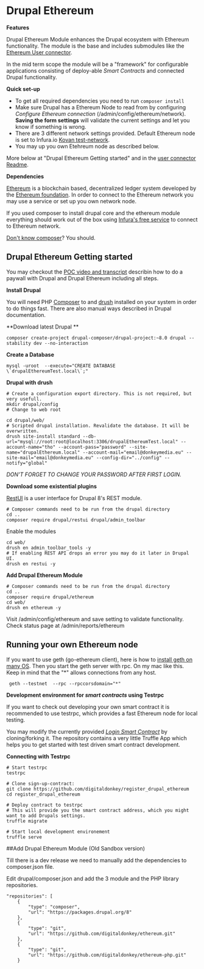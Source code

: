 Drupal Ethereum
===============
 

**Features**

Drupal Ethereum Module enhances the Drupal ecosystem with Ethereum functionality.
The module is the base and includes submodules like the [Ethereum User connector](https://github.com/digitaldonkey/ethereum/blob/8.x-1.x/ethereum_user_connector/Readme.md).

In the mid term scope the module will be a "framework" for configurable applications consisting of deploy-able _Smart Contracts_ and connected Drupal functionality. 



**Quick set-up**

* To get all required dependencies you need to run `composer install`  
* Make sure Drupal has a Ethereum Node to read from by configuring *Configure Ethereum connection* (/admin/config/ethereum/network). **Saving the form settings** will validate the current settings and let you know if something is wrong. 
* There are 3 different network settings provided. Default Ethereum node is set to Infura.io <a href="kovan.etherscan.io">Kovan test-network</a>.
* You may up you own Etehreum node as described below. 
 
More below at "Drupal Ethereum Getting started" and in the <a href="https://github.com/digitaldonkey/ethereum/blob/8.x-1.x/ethereum_user_connector/Readme.md">user connector Readme</a>. 
 
**Dependencies** 

<a href="https://en.wikipedia.org/wiki/Ethereum">Ethereum</a> is a blockchain based, decentralized ledger system developed by the <a href="https://www.ethereum.org/">Ethereum foundation</a>. In order to connect to the Ethereum network you may use a service or set up you own network node.

If you used composer to install drupal core and the ethereum module everything should work out of the box using <a href="infura.io">Infura's free service</a> to connect to Ethereum network. 

<a href="https://www.lullabot.com/articles/goodbye-drush-make-hello-composer">Don't know composer</a>? You should. 

 
 
## Drupal Ethereum Getting started

You may checkout the <a href="https://www.youtube.com/watch?v=Y5Sa7QtpXSE">POC video and transcript</a> describin how to do a paywall with Drupal and Drupal Ethereum including all steps.


**Install Drupal** 

You will need PHP [Composer](https://getcomposer.org/) to and [drush](http://www.drush.org/en/master/) installed on your system in order to do things fast. There are also manual ways described in Drupal documentation. 

**Download latest Drupal **

```
composer create-project drupal-composer/drupal-project:~8.0 drupal --stability dev --no-interaction
```

**Create a Database**

```
mysql -uroot  --execute="CREATE DATABASE \`drupalEthereumTest.local\`;"
```

**Drupal with drush**

```
# Create a configuration export directory. This is not required, but very usefull.
mkdir drupal/config
# Change to web root 

cd drupal/web/
# Scripted drupal installation. Revalidate the database. It will be overwritten.
drush site-install standard --db-url="mysql://root:root@localhost:3306/drupalEthereumTest.local" --account-name="tho" --account-pass="password" --site-name="drupalEthereum.local" --account-mail="email@donkeymedia.eu" --site-mail="email@donkeymedia.eu" --config-dir="../config" --notify="global"
```

_DON'T FORGET TO CHANGE YOUR PASSWORD AFTER FIRST LOGIN._

**Download some existential plugins**

[RestUI](https://www.drupal.org/project/restui) is a user interface for Drupal 8's REST module.

```
# Composer commands need to be run from the drupal directory
cd ..
composer require drupal/restui drupal/admin_toolbar
``` 
Enable the modules

```
cd web/
drush en admin_toolbar_tools -y
# If enabling REST API drops an error you may do it later in Drupal UI.
drush en restui -y
```

**Add Drupal Ethereum Module**

```
# Composer commands need to be run from the drupal directory
cd ..
composer require drupal/ethereum
cd web/
drush en ethereum -y
```

Visit /admin/config/ethereum and save setting to validate functionality. 
Check status page at /admin/reports/ethereum


## Running your own Ethereum node

If you want to use geth (go-ethereum client), here is how to <a href="https://github.com/ethereum/go-ethereum/wiki/Building-Ethereum">install geth on many OS</a>.
Then you start the geth server with rpc. On my mac like this. Keep in mind that the "*" allows connections from any host. 

``` 
 geth --testnet  --rpc --rpccorsdomain="*"
``` 


**Development environment for *smart contracts* using Testrpc**

If you want to check out developing your own smart contract it is recommended to use testrpc, which provides a fast Ethereum node for local testing. 

You may modify the currently provided *<a href="https://github.com/digitaldonkey/register_drupal_ethereum">Login Smart Contract</a>* by cloning/forking it. The repository contains a very little Truffle App which helps you to get started with test driven smart contract development. 

**Connecting with Testrpc**

``` 
# Start testrpc
testrpc

# Clone sign-up-contract:
git clone https://github.com/digitaldonkey/register_drupal_ethereum
cd register_drupal_ethereum

# Deploy contract to testrpc
# This will provide you the smart contract address, which you might want to add Drupals settings. 
truffle migrate

# Start local development environement
truffle serve
```  

##Add Drupal Ethereum Module (Old Sandbox version)


Till there is a dev release we need to manually add the dependencies to composer.json file. 

Edit drupal/composer.json and add the 3 module and the PHP library repositories. 

```
"repositories": [
    {
        "type": "composer",
        "url": "https://packages.drupal.org/8"
    },
    {
        "type": "git",
        "url": "https://github.com/digitaldonkey/ethereum.git"
    },
    {
        "type": "git",
        "url": "https://github.com/digitaldonkey/ethereum-php.git"
    }
```


